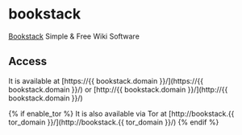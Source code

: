 # bookstack

[Bookstack](https://www.bookstackapp.com/) Simple & Free Wiki Software

## Access

It is available at [https://{{ bookstack.domain }}/](https://{{ bookstack.domain }}/) or [http://{{ bookstack.domain }}/](http://{{ bookstack.domain }}/)

{% if enable_tor %}
It is also available via Tor at [http://bookstack.{{ tor_domain }}/](http://bookstack.{{ tor_domain }}/)
{% endif %}
